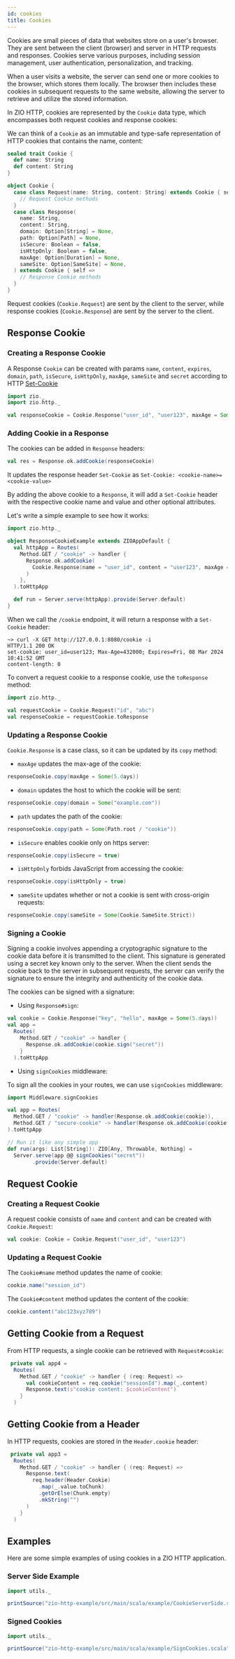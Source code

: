 ```yaml
---
id: cookies
title: Cookies
---
```


Cookies are small pieces of data that websites store on a user's browser. They are sent between the client (browser) and server in HTTP requests and responses. Cookies serve various purposes, including session management, user authentication, personalization, and tracking.

When a user visits a website, the server can send one or more cookies to the browser, which stores them locally. The browser then includes these cookies in subsequent requests to the same website, allowing the server to retrieve and utilize the stored information.

In ZIO HTTP, cookies are represented by the `Cookie` data type, which encompasses both request cookies and response cookies:

We can think of a `Cookie` as an immutable and type-safe representation of HTTP cookies that contains the name, content:

```scala
sealed trait Cookie {
  def name: String
  def content: String
}

object Cookie {
  case class Request(name: String, content: String) extends Cookie { self =>
    // Request Cookie methods
  }
  case class Response(
    name: String,
    content: String,
    domain: Option[String] = None,
    path: Option[Path] = None,
    isSecure: Boolean = false,
    isHttpOnly: Boolean = false,
    maxAge: Option[Duration] = None,
    sameSite: Option[SameSite] = None,
  ) extends Cookie { self =>
    // Response Cookie methods   
  }
}
```

Request cookies (`Cookie.Request`) are sent by the client to the server, while response cookies (`Cookie.Response`) are sent by the server to the client.

## Response Cookie

### Creating a Response Cookie

A Response `Cookie` can be created with params `name`, `content`, `expires`, `domain`, `path`, `isSecure`, `isHttpOnly`, `maxAge`, `sameSite` and `secret` according to HTTP [Set-Cookie](https://developer.mozilla.org/en-US/docs/Web/HTTP/Headers/Set-Cookie)

```scala mdoc
import zio._
import zio.http._

val responseCookie = Cookie.Response("user_id", "user123", maxAge = Some(5.days))
```

### Adding Cookie in a Response

The cookies can be added in `Response` headers:

```scala mdoc:compile-only
val res = Response.ok.addCookie(responseCookie)
```

It updates the response header `Set-Cookie` as ```Set-Cookie: <cookie-name>=<cookie-value>```

By adding the above cookie to a `Response`, it will add a `Set-Cookie` header with the respective cookie name and value and other optional attributes.

Let's write a simple example to see how it works:

```scala mdoc:compile-only
import zio.http._

object ResponseCookieExample extends ZIOAppDefault {
  val httpApp = Routes(
    Method.GET / "cookie" -> handler {
      Response.ok.addCookie(
        Cookie.Response(name = "user_id", content = "user123", maxAge = Some(5.days))
      )
    },
  ).toHttpApp

  def run = Server.serve(httpApp).provide(Server.default)
}
```

When we call the `/cookie` endpoint, it will return a response with a `Set-Cookie` header:

```
~> curl -X GET http://127.0.0.1:8080/cookie -i
HTTP/1.1 200 OK
set-cookie: user_id=user123; Max-Age=432000; Expires=Fri, 08 Mar 2024 10:41:52 GMT
content-length: 0
```

To convert a request cookie to a response cookie, use the `toResponse` method:

```scala mdoc:silent:nest
import zio.http._

val requestCookie = Cookie.Request("id", "abc")
val responseCookie = requestCookie.toResponse
```

### Updating a Response Cookie

`Cookie.Response` is a case class, so it can be updated by its `copy` method:

- `maxAge` updates the max-age of the cookie:

```scala mdoc:compile-only
responseCookie.copy(maxAge = Some(5.days))
```

- `domain` updates the host to which the cookie will be sent:

```scala mdoc:compile-only
responseCookie.copy(domain = Some("example.com"))
```

- `path` updates the path of the cookie:

```scala mdoc:compile-only
responseCookie.copy(path = Some(Path.root / "cookie"))
```

- `isSecure` enables cookie only on https server:

```scala mdoc:compile-only
responseCookie.copy(isSecure = true)
```

- `isHttpOnly` forbids JavaScript from accessing the cookie:

```scala mdoc:compile-only
responseCookie.copy(isHttpOnly = true)
```

- `sameSite` updates whether or not a cookie is sent with cross-origin requests:

```scala mdoc:compile-only
responseCookie.copy(sameSite = Some(Cookie.SameSite.Strict))
```

### Signing a Cookie

Signing a cookie involves appending a cryptographic signature to the cookie data before it is transmitted to the client. This signature is generated using a secret key known only to the server. When the client sends the cookie back to the server in subsequent requests, the server can verify the signature to ensure the integrity and authenticity of the cookie data.

The cookies can be signed with a signature:

- Using `Response#sign`:

```scala mdoc:silent:nest
val cookie = Cookie.Response("key", "hello", maxAge = Some(5.days))
val app = 
  Routes(
    Method.GET / "cookie" -> handler {
      Response.ok.addCookie(cookie.sign("secret"))
    }
  ).toHttpApp
```

- Using `signCookies` middleware:

To sign all the cookies in your routes, we can use `signCookies` middleware:

```scala mdoc:silent:nest
import Middleware.signCookies

val app = Routes(
  Method.GET / "cookie" -> handler(Response.ok.addCookie(cookie)),
  Method.GET / "secure-cookie" -> handler(Response.ok.addCookie(cookie.copy(isSecure = true)))
).toHttpApp

// Run it like any simple app
def run(args: List[String]): ZIO[Any, Throwable, Nothing] =
  Server.serve(app @@ signCookies("secret"))
        .provide(Server.default)
```

## Request Cookie

### Creating a Request Cookie

A request cookie consists of `name` and `content` and can be created with `Cookie.Request`:

```scala mdoc:nest
val cookie: Cookie = Cookie.Request("user_id", "user123")
```

### Updating a Request Cookie

The `Cookie#name` method updates the name of cookie:

```scala mdoc
cookie.name("session_id")
```

The `Cookie#content` method updates the content of the cookie:

```scala mdoc
cookie.content("abc123xyz789")
```

## Getting Cookie from a Request

From HTTP requests, a single cookie can be retrieved with `Request#cookie`:

```scala mdoc:compile-only
 private val app4 = 
  Routes(
    Method.GET / "cookie" -> handler { (req: Request) =>
      val cookieContent = req.cookie("sessionId").map(_.content)
      Response.text(s"cookie content: $cookieContent")
    }
  )
```

## Getting Cookie from a Header

In HTTP requests, cookies are stored in the `Header.cookie` header:

```scala mdoc:compile-only
 private val app3 = 
  Routes(
    Method.GET / "cookie" -> handler { (req: Request) =>
      Response.text(
        req.header(Header.Cookie)
          .map(_.value.toChunk)
          .getOrElse(Chunk.empty)
          .mkString("")
      )
    }
  )
```

## Examples

Here are some simple examples of using cookies in a ZIO HTTP application.

### Server Side Example

```scala mdoc:passthrough
import utils._

printSource("zio-http-example/src/main/scala/example/CookieServerSide.scala")
```

### Signed Cookies

```scala mdoc:passthrough
import utils._

printSource("zio-http-example/src/main/scala/example/SignCookies.scala")
```

